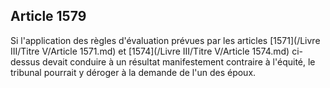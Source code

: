 Article 1579
----
Si l'application des règles d'évaluation prévues par les articles [1571](/Livre III/Titre V/Article 1571.md) et [1574](/Livre III/Titre V/Article 1574.md)
ci-dessus devait conduire à un résultat manifestement contraire à l'équité, le
tribunal pourrait y déroger à la demande de l'un des époux.
